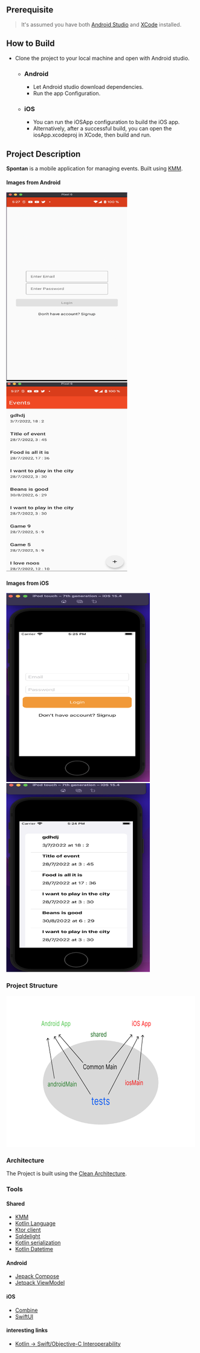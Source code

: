 
## Prerequisite
> It's assumed you have both [Android Studio](https://developer.android.com/studio?gclid=CjwKCAjw_ISWBhBkEiwAdqxb9kQK1LFtDkAS6AFU-ZCrzGpaFDed5-DYMMbisxO2YZ8uzx2vv6fn8xoCjWAQAvD_BwE&gclsrc=aw.ds) and [XCode](https://developer.apple.com/xcode/) installed.
## How to Build
* Clone the project to your local machine and open with Android studio.
	* ### Android
		* Let Android studio download dependencies.
		* Run the app Configuration. 
	* ### iOS
		* You can run the iOSApp configuration to build the iOS app.
		* Alternatively, after a successful build, you can open the iosApp.xcodeproj in XCode, then build and run.
 
 ## Project Description
  **Spontan** is a mobile application for managing events. Built using [KMM](https://kotlinlang.org/docs/multiplatform-mobile-getting-started.html).
  
#### Images from Android
<img src="android_auth.png" width="320" height="500" />
<img src="android_list.png" width="320" height="500" />

####  Images from iOS
<img src="ios_auth.png" width="380" height="500" />
<img src="ios_list.png" width="380" height="500" />

### Project Structure
<img src="kmm.png" width="500" height="400" />

 ### Architecture
 The Project is built using the [Clean Architecture](https://developer.android.com/topic/architecture?gclid=CjwKCAjw_ISWBhBkEiwAdqxb9i24YwlLSa_1H2Fvx9Ul4hQ0p4j7Gh7awjnS8BER1O8u8KH7BK8OFxoCSmsQAvD_BwE&gclsrc=aw.ds). 
### Tools

#### Shared
* [KMM](https://kotlinlang.org/docs/getting-started.html)
* [Kotlin Language](https://kotlinlang.org/)
* [Ktor client](https://ktor.io/docs/create-client.html)
* [Sqldelight](https://github.com/cashapp/sqldelight)
* [Kotlin serialization](https://kotlinlang.org/docs/serialization.html)
* [Kotlin Datetime](https://github.com/Kotlin/kotlinx-datetime)

#### Android
* [Jepack Compose](https://developer.android.com/jetpack/compose?gclid=CjwKCAjw_ISWBhBkEiwAdqxb9nzoYY4WLAU43nlDB8IQzOF35aFSFWex9lNGAYJICk40shwaF8lodhoCkWkQAvD_BwE&gclsrc=aw.ds)
* [Jetpack ViewModel](https://developer.android.com/topic/libraries/architecture/viewmodel?gclid=CjwKCAjw_ISWBhBkEiwAdqxb9myAeiqd-W8rKzPejJuUSdsCVDPTjWkgw8c_80zRF8ZD1gLI07KtLBoCUm8QAvD_BwE&gclsrc=aw.ds)

#### iOS
* [Combine](https://developer.apple.com/documentation/combine)
* [SwiftUI](https://developer.apple.com/xcode/swiftui/)

#### interesting links
* [Kotlin -> Swift/Objective-C Interoperability](https://kotlinlang.org/docs/native-objc-interop.html)